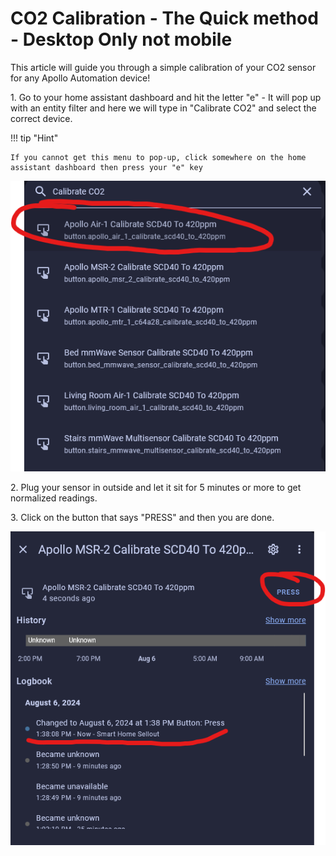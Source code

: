 # CO2 Calibration - The Quick method - Desktop Only not mobile

This article will guide you through a simple calibration of your CO2 sensor for any Apollo Automation device!

1\. Go to your home assistant dashboard and hit the letter "e" - It will pop up with an entity filter and here we will type in "Calibrate CO2" and select the correct device.

!!! tip "Hint"

    If you cannot get this menu to pop-up, click somewhere on the home assistant dashboard then press your "e" key

![image.png](../assets/image_2.png)

2\. Plug your sensor in outside and let it sit for 5 minutes or more to get normalized readings.

3\. Click on the button that says "PRESS" and then you are done.

![image.png](../assets/N7Eimage.png)